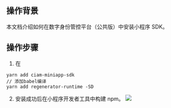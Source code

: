 ## 操作背景
本文档介绍如何在数字身份管控平台（公共版）中安装小程序 SDK。

## 操作步骤

1. 在
```
yarn add ciam-miniapp-sdk 
// 添加babel编译
yarn add regenerator-runtime -SD
```
2. 安装成功后在小程序开发者工具中构建 npm。
![](https://main.qcloudimg.com/raw/286d37c1aa5c1f704d536a6930ba05e0.png)
